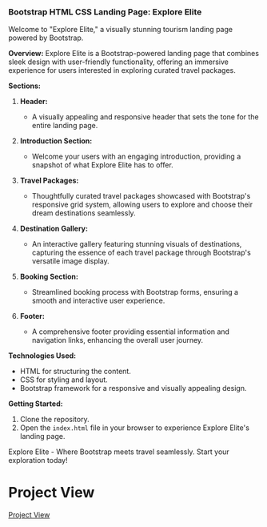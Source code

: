 ### Bootstrap HTML CSS Landing Page: Explore Elite
Welcome to "Explore Elite," a visually stunning tourism landing page powered by Bootstrap.

**Overview:**
Explore Elite is a Bootstrap-powered landing page that combines sleek design with user-friendly functionality, offering an immersive experience for users interested in exploring curated travel packages.

**Sections:**

1. **Header:**
   - A visually appealing and responsive header that sets the tone for the entire landing page.

2. **Introduction Section:**
   - Welcome your users with an engaging introduction, providing a snapshot of what Explore Elite has to offer.

3. **Travel Packages:**
   - Thoughtfully curated travel packages showcased with Bootstrap's responsive grid system, allowing users to explore and choose their dream destinations seamlessly.

4. **Destination Gallery:**
   - An interactive gallery featuring stunning visuals of destinations, capturing the essence of each travel package through Bootstrap's versatile image display.

5. **Booking Section:**
   - Streamlined booking process with Bootstrap forms, ensuring a smooth and interactive user experience.

6. **Footer:**
   - A comprehensive footer providing essential information and navigation links, enhancing the overall user journey.

**Technologies Used:**
- HTML for structuring the content.
- CSS for styling and layout.
- Bootstrap framework for a responsive and visually appealing design.

**Getting Started:**
1. Clone the repository.
2. Open the `index.html` file in your browser to experience Explore Elite's landing page.

Explore Elite - Where Bootstrap meets travel seamlessly. Start your exploration today!
# Project View   
[Project View](https://zahidrahimoon.github.io/Bootstrap5-Project/)


